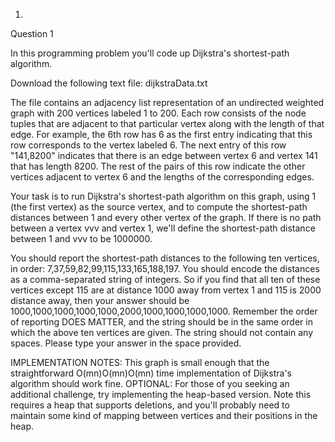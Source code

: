 1.
Question 1

In this programming problem you'll code up Dijkstra's shortest-path algorithm. 

Download the following text file:
dijkstraData.txt

The file contains an adjacency list representation of an undirected weighted graph with 200 vertices labeled 1 to 200.  Each row consists of the node tuples that are adjacent to that particular vertex along with the length of that edge. For example, the 6th row has 6 as the first entry indicating that this row corresponds to the vertex labeled 6. The next entry of this row "141,8200" indicates that there is an edge between vertex 6 and vertex 141 that has length 8200.  The rest of the pairs of this row indicate the other vertices adjacent to vertex 6 and the lengths of the corresponding edges.

Your task is to run Dijkstra's shortest-path algorithm on this graph, using 1 (the first vertex) as the source vertex, and to compute the shortest-path distances between 1 and every other vertex of the graph. If there is no path between a vertex vvv and vertex 1, we'll define the shortest-path distance between 1 and vvv to be 1000000. 

You should report the shortest-path distances to the following ten vertices, in order: 7,37,59,82,99,115,133,165,188,197.  You should encode the distances as a comma-separated string of integers. So if you find that all ten of these vertices except 115 are at distance 1000 away from vertex 1 and 115 is 2000 distance away, then your answer should be 1000,1000,1000,1000,1000,2000,1000,1000,1000,1000. Remember the order of reporting DOES MATTER, and the string should be in the same order in which the above ten vertices are given. The string should not contain any spaces.  Please type your answer in the space provided.

IMPLEMENTATION NOTES: This graph is small enough that the straightforward O(mn)O(mn)O(mn) time implementation of Dijkstra's algorithm should work fine.  OPTIONAL: For those of you seeking an additional challenge, try implementing the heap-based version.  Note this requires a heap that supports deletions, and you'll probably need to maintain some kind of mapping between vertices and their positions in the heap.